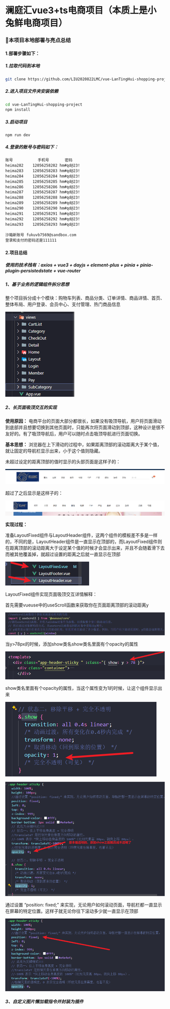 # 澜庭汇vue3+ts电商项目（本质上是小兔鲜电商项目）

### 🚀本项目本地部署与亮点总结

#### 1.部署步骤如下：

##### 1.拉取代码到本地

``` bash
git clone https://github.com/LIU2020822LMC/vue-LanTingHui-shopping-project.git
```

##### 2.进入项目文件夹安装依赖

```bash
cd vue-LanTingHui-shopping-project
npm install
```

##### 3.启动项目

```bahs
npm run dev
```

##### 4.登录的账号与密码如下：

```bash
账号		     手机号       密码
heima282	12056258282	hm#qd@23!
heima283	12056258283	hm#qd@23!
heima284	12056258284	hm#qd@23!
heima285	12056258285	hm#qd@23!
heima286	12056258286	hm#qd@23!
heima287	12056258287	hm#qd@23!
heima288	12056258288	hm#qd@23!
heima289	12056258289	hm#qd@23!
heima290	12056258290	hm#qd@23!
heima291	12056258291	hm#qd@23!
heima292	12056258292	hm#qd@23!
heima293	12056258293	hm#qd@23!

沙箱新账号 fukuvb7569@sandbox.com			
登录和支付的密码还是111111			
```

#### 2.项目总结

##### 使用的技术栈有：**axios + vue3 + dayjs + element-plus + pinia + pinia-plugin-persistedstate + vue-router**

##### 1、基于业务的逻辑组件拆分思想

整个项目拆分成十个模块：购物车列表、商品分类、订单详情、商品详情、首页、整体布局、用户登录、会员中心、支付管理、热门商品信息

![alt text](image.png)

##### 2、长页面吸顶交互的实现

**使用原因：** 电商平台的页面大部分都很长，如果没有吸顶导航，用户将页面滑动到底部并且想要切换到其他页面时，只能再次将页面滑动到顶部，这种设计是很不友好的。有了吸顶导航后，用户可以随时点击吸顶导航进行页面切换。

**基本思想：** 浏览器在上下滑动的过程中，如果距离顶部的滚动距离大于某个值，就让固定的导航栏显示出来，小于这个值则隐藏。

未超过设定的距离顶部的值时显示的头部页面是这样子的：

![alt text](image-1.png)

超过了之后显示是这样子的：

![alt text](image-2.png)

**实现过程：**

准备LayoutFixed组件与LayoutHeader组件，这两个组件的模板差不多是一样的，不同的是，LayoutHeader组件是一直显示在顶部的，而LayoutFixed组件则在距离顶部的滚动距离大于设定某个值的时候才会显示出来，并且不会随着滑下去而被其他覆盖掉，就超过设置的距离之后就一直显示在顶部

![alt text](image-3.png)

LayoutFixed组件实现页面吸顶交互详情解释：

首先需要vueuse中的useScroll函数来获取你在页面距离顶部的滚动距离y

![alt text](image-4.png)

当y>78px的时候，添加show类名show类名里面有个opacity的属性

![alt text](image-5.png)

show类名里面有个opacity的属性，当这个属性变为1的时候，让这个组件显示出来

![alt text](image-6.png)

![alt text](image-7.png)

通过设置 “position: fixed;” 来实现，无论用户如何滚动页面，导航栏都一直显示在屏幕的特定位置。这样子就无论你往下滚动多少就一直显示在顶部

![alt text](image-8.png)

##### 3、自定义图片懒加载指令并封装为插件